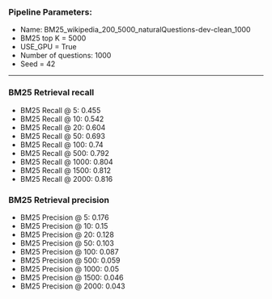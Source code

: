 ### Pipeline Parameters:
* Name: BM25_wikipedia_200_5000_naturalQuestions-dev-clean_1000
* BM25 top K = 5000
* USE_GPU = True
* Number of questions: 1000
* Seed = 42
------
### BM25 Retrieval recall 
* BM25 Recall @ 5: 0.455
* BM25 Recall @ 10: 0.542
* BM25 Recall @ 20: 0.604
* BM25 Recall @ 50: 0.693
* BM25 Recall @ 100: 0.74
* BM25 Recall @ 500: 0.792
* BM25 Recall @ 1000: 0.804
* BM25 Recall @ 1500: 0.812
* BM25 Recall @ 2000: 0.816
### BM25 Retrieval precision 
* BM25 Precision @ 5: 0.176
* BM25 Precision @ 10: 0.15
* BM25 Precision @ 20: 0.128
* BM25 Precision @ 50: 0.103
* BM25 Precision @ 100: 0.087
* BM25 Precision @ 500: 0.059
* BM25 Precision @ 1000: 0.05
* BM25 Precision @ 1500: 0.046
* BM25 Precision @ 2000: 0.043

